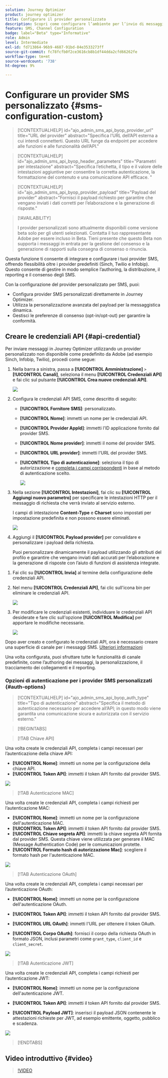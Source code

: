 ```yaml
---
solution: Journey Optimizer
product: journey optimizer
title: Configurare il provider personalizzato
description: Scopri come configurare l’ambiente per l’invio di messaggi di testo con Journey Optimizer con un provider personalizzato
feature: SMS, Channel Configuration
badge: label="Beta" type="Informative"
role: Admin
level: Intermediate
exl-id: fd713864-96b9-4687-91bd-84e3533273ff
source-git-commit: fc78fcfb0f2ce3616cb8b1df44dda2cfd66262fe
workflow-type: tm+mt
source-wordcount: '738'
ht-degree: 9%

---
```


# Configurare un provider SMS personalizzato {#sms-configuration-custom}

>[!CONTEXTUALHELP]
>id="ajo_admin_sms_api_byop_provider_url"
>title="URL del provider"
>abstract="Specifica l’URL dell’API esterna a cui intendi connetterti. Questo URL funge da endpoint per accedere alle funzioni e alle funzionalità dell’API."

>[!CONTEXTUALHELP]
>id="ajo_admin_sms_api_byop_header_parameters"
>title="Parametri per intestazione"
>abstract="Specifica l’etichetta, il tipo e il valore delle intestazioni aggiuntive per consentire la corretta autenticazione, la formattazione del contenuto e una comunicazione API efficace. "

>[!CONTEXTUALHELP]
>id="ajo_admin_sms_api_byop_provider_payload"
>title="Payload del provider"
>abstract="Fornisci il payload richiesto per garantire che vengano inviati i dati corretti per l’elaborazione e la generazione di risposte."

>[!AVAILABILITY]
>
>I provider personalizzati sono attualmente disponibili come versione beta solo per gli utenti selezionati. Contatta il tuo rappresentante Adobe per essere incluso in Beta.
>Tieni presente che questo Beta non supporta i messaggi in entrata per la gestione del consenso e la generazione di rapporti sulla consegna di consenso o rinuncia.


Questa funzione ti consente di integrare e configurare i tuoi provider SMS, offrendo flessibilità oltre i provider predefiniti (Sinch, Twilio e Infobip). Questo consente di gestire in modo semplice l’authoring, la distribuzione, il reporting e il consenso degli SMS.

Con la configurazione del provider personalizzato per SMS, puoi:

* Configura provider SMS personalizzati direttamente in Journey Optimizer.
* Utilizza la personalizzazione avanzata del payload per la messaggistica dinamica.
* Gestisci le preferenze di consenso (opt-in/opt-out) per garantire la conformità.

## Creare le credenziali API {#api-credential}

Per inviare messaggi in Journey Optimizer utilizzando un provider personalizzato non disponibile come predefinito da Adobe (ad esempio Sinch, Infobip, Twilio), procedi come segue:

1. Nella barra a sinistra, passa a **[!UICONTROL Amministrazione]** `>` **[!UICONTROL Canali]**, seleziona il menu **[!UICONTROL Credenziali API]** e fai clic sul pulsante **[!UICONTROL Crea nuove credenziali API]**.

   ![](assets/sms_byo_1.png)

1. Configura le credenziali API SMS, come descritto di seguito:

   * **[!UICONTROL Fornitore SMS]**: personalizzato.

   * **[!UICONTROL Nome]**: immetti un nome per le credenziali API.

   * **[!UICONTROL Provider AppId]**: immetti l&#39;ID applicazione fornito dal provider SMS.

   * **[!UICONTROL Nome provider]**: immetti il nome del provider SMS.

   * **[!UICONTROL URL provider]**: immetti l&#39;URL del provider SMS.

   * **[!UICONTROL Tipo di autenticazione&#x200B;]**: seleziona il tipo di autorizzazione e [completa i campi corrispondenti](#auth-options) in base al metodo di autenticazione scelto.

     ![](assets/sms-byop.png)

1. Nella sezione **[!UICONTROL Intestazioni]**, fai clic su **[!UICONTROL Aggiungi nuovo parametro]** per specificare le intestazioni HTTP per il messaggio di richiesta che verrà inviato al servizio esterno.

   I campi di intestazione **Content-Type** e **Charset** sono impostati per impostazione predefinita e non possono essere eliminati.

   ![](assets/sms_byo_2.png)

1. Aggiungi il **[!UICONTROL Payload provider]** per convalidare e personalizzare i payload della richiesta.

   Puoi personalizzare dinamicamente il payload utilizzando gli attributi del profilo e garantire che vengano inviati dati accurati per l’elaborazione e la generazione di risposte con l’aiuto di funzioni di assistenza integrate.
<!--
1. Add your **Inbound settings** to determine how your system handles incoming messages and subscriber preferences: 

    * **[!UICONTROL Inbound Webhook URL]**: Specify the endpoint URL where inbound messages (e.g. replies or new messages from users) are sent.
    * **[!UICONTROL Opt-in Keywords]**: Enter the default or custom keywords that will automatically trigger your Opt-In Message. For multiple keywords, use comma-separated values.
    * **[!UICONTROL Opt-in Message]**: Enter the custom response that is automatically sent as your Opt-In Message.
    * **[!UICONTROL Opt-out Keywords]**: Enter the default or custom keywords that will automatically trigger your Opt-Out Message. For multiple keywords, use comma-separated values.
    * **[!UICONTROL Opt-out Message]**: Enter the custom response that is automatically sent as your Opt-Out Message.
-->

1. Fai clic su **[!UICONTROL Invia]** al termine della configurazione delle credenziali API.

1. Nel menu **[!UICONTROL Credenziali API]**, fai clic sull&#39;icona bin per eliminare le credenziali API.

   ![](assets/sms_byo_3.png)

1. Per modificare le credenziali esistenti, individuare le credenziali API desiderate e fare clic sull&#39;opzione **[!UICONTROL Modifica]** per apportare le modifiche necessarie.

   ![](assets/sms_byo_4.png)

Dopo aver creato e configurato le credenziali API, ora è necessario creare una superficie di canale per i messaggi SMS. [Ulteriori informazioni](sms-configuration-surface.md)

Una volta configurata, puoi sfruttare tutte le funzionalità di canale predefinite, come l’authoring dei messaggi, la personalizzazione, il tracciamento dei collegamenti e il reporting.

### Opzioni di autenticazione per i provider SMS personalizzati {#auth-options}

>[!CONTEXTUALHELP]
>id="ajo_admin_sms_api_byop_auth_type"
>title="Tipo di autenticazione"
>abstract="Specifica il metodo di autenticazione necessario per accedere all’API; in questo modo viene garantita una comunicazione sicura e autorizzata con il servizio esterno."

>[!BEGINTABS]

>[!TAB Chiave API]

Una volta create le credenziali API, completa i campi necessari per l’autenticazione della chiave API:

* **[!UICONTROL Nome]**&#x200B;: immetti un nome per la configurazione della chiave API.
* **[!UICONTROL Token API]**&#x200B;: immetti il token API fornito dal provider SMS.

![](assets/sms-byop-api-key.png)

>[!TAB Autenticazione MAC]

Una volta create le credenziali API, completa i campi richiesti per l’autenticazione MAC:

* **[!UICONTROL Nome]**&#x200B;: immetti un nome per la configurazione dell&#39;autenticazione MAC.
* **[!UICONTROL Token API]**&#x200B;: immetti il token API fornito dal provider SMS.
* **[!UICONTROL Chiave segreta API]**: immetti la chiave segreta API fornita dal provider SMS. Questa chiave viene utilizzata per generare il MAC (Message Authentication Code) per le comunicazioni protette.
* **[!UICONTROL Formato hash di autorizzazione Mac]**: scegliere il formato hash per l&#39;autenticazione MAC.

![](assets/sms-byop-mac.png)

>[!TAB Autenticazione OAuth]

Una volta create le credenziali API, completa i campi necessari per l’autenticazione OAuth:

* **[!UICONTROL Nome]**&#x200B;: immetti un nome per la configurazione dell&#39;autenticazione OAuth.

* **[!UICONTROL Token API]**&#x200B;: immetti il token API fornito dal provider SMS.

* **[!UICONTROL URL OAuth]**&#x200B;: immetti l&#39;URL per ottenere il token OAuth.

* **[!UICONTROL Corpo OAuth]**&#x200B;: fornisci il corpo della richiesta OAuth in formato JSON, inclusi parametri come `grant_type`, `client_id` e `client_secret`.

![](assets/sms-byop-oauth.png)

>[!TAB Autenticazione JWT]

Una volta create le credenziali API, completa i campi richiesti per l’autenticazione JWT:

* **[!UICONTROL Nome]**&#x200B;: immetti un nome per la configurazione dell&#39;autenticazione JWT.

* **[!UICONTROL Token API]**&#x200B;: immetti il token API fornito dal provider SMS.

* **[!UICONTROL Payload JWT]**&#x200B;: inserisci il payload JSON contenente le attestazioni richieste per JWT, ad esempio emittente, oggetto, pubblico e scadenza.

![](assets/sms-byop-jwt.png)

>[!ENDTABS]

## Video introduttivo {#video}

>[!VIDEO](https://video.tv.adobe.com/v/3443614?captions=ita)
